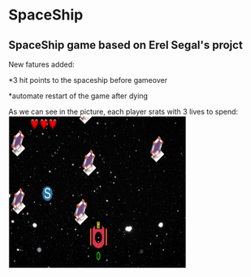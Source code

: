 # SpaceShip
<h2>SpaceShip game based on Erel Segal's projct</h2>

New fatures added:

*3 hit points to the spaceship before gameover

*automate restart of the game after dying

As we can see in the picture, each player srats with 3 lives to spend:
<img src="./begin.jpg" width="350" height="300">
